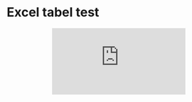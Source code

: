 # Excel tabel test
<center>
<iframe frameborder="0" scrolling="no" onload="resizeIframe(this)" src="https://regionh-my.sharepoint.com/personal/elvin_iruthayam_regionh_dk/_layouts/15/Doc.aspx?sourcedoc={c0c43474-660f-4923-b186-77a1d751ad2e}&action=embedview&wdAllowInteractivity=False&wdHideGridlines=True&wdHideHeaders=True&wdDownloadButton=True&wdInConfigurator=True&wdInConfigurator=True&edesNext=true&edrtees6=false&resen=false&ed1JS=false"></iframe>
</center>
